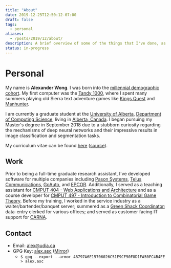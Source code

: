 ```yaml
---
title: "About"
date: 2019-12-25T12:50:12-07:00
draft: false
tags:
  - personal
aliases:
  - /posts/2019/12/about/
description: A brief overview of some of the things that I've done, as well as my online presence.
status: in-progress
---
```


# Personal

My name is **Alexander Wong**.
I was born into the [millennial demographic cohort](https://en.wikipedia.org/wiki/Millennials).
My first computer was the [Tandy 1000](https://en.wikipedia.org/wiki/Tandy_1000), where I spent many summers playing old Sierra text adventure games like [Kings Quest](https://www.gog.com/game/kings_quest_1_2_3) and [Manhunter](https://www.mobygames.com/game/manhunter-new-york).

I am currently a graduate student at the [University of Alberta](https://www.ualberta.ca/), [Department of Computing Science](https://www.ualberta.ca/computing-science), living in [Alberta, Canada](https://www.alberta.ca/index.aspx).
I began pursuing my Master's degree in September 2018 due to a stubborn curiosity regarding the mechanisms of deep neural networks and their impressive results in image classification and segmentation tasks.

My curriculum vitae can be found [here](//media.udia.ca/cv.pdf) ([source](https://git.udia.ca/alex/cv/src/branch/master/main.tex)).

## Work

Prior to being a full-time graduate research assistant, I've developed software for multiple companies including [Pason Systems](https://www.pason.com/), [Telus Communications](https://www.telus.com/en/), [GoAuto](https://www.goauto.ca/), and [EPCOR](https://www.epcor.com/).
Additionally, I served as a teaching assistant for [CMPUT 404 - Web Applications and Architecture](https://www.ualberta.ca/computing-science/undergraduate-studies/course-directory/courses/web-applications-and-architecture) and as a course developer for [CMPUT 497 - Introduction to Combinatorial Game Theory](https://www.ualberta.ca/computing-science/undergraduate-studies/course-directory/courses/introduction-to-combinatorial-game-theory).
Before my training, I worked in the service industry as a waiter/bartender/banquet server; summered as a [Green Shack Coordinator](https://www.edmonton.ca/activities_parks_recreation/green-shacks.aspx); data-entry clerked for various offices; and served as customer facing IT support for [CARNA](https://nurses.ab.ca/).

## Contact

* Email: [alex@udia.ca](mailto:alex@udia.ca)
* GPG Key: [alex.asc](//media.udia.ca/alex.asc) ([Mirror](https://pgp.key-server.io/0x0F8D1FA50FC4B4EE))
  - `$ gpg --export --armor 48797A6E15706026C51E9CF50F8D1FA50FC4B4EE > alex.asc`
